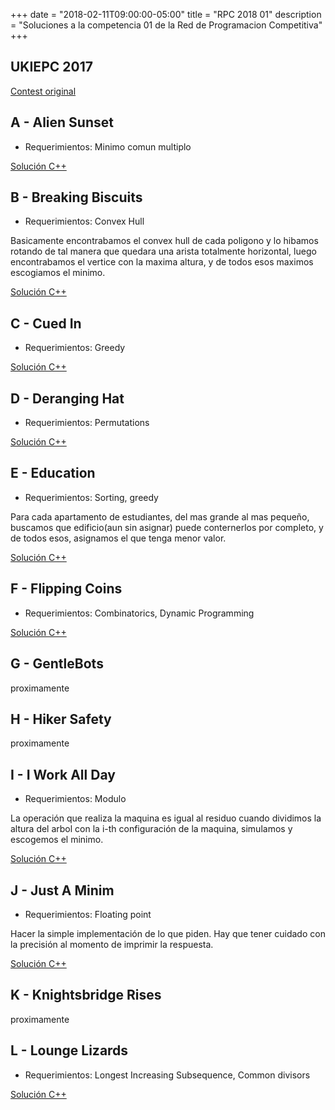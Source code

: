 +++
date = "2018-02-11T09:00:00-05:00"
title = "RPC 2018 01"
description = "Soluciones a la competencia 01 de la Red de Programacion Competitiva"
+++

## UKIEPC 2017

[Contest original](http://ukiepc.info/2017/)

## A - Alien Sunset

- Requerimientos: Minimo comun multiplo

[Solución C++](https://github.com/pin3da/Programming-contest/blob/master/solved/RPC/2018-01/A.cc)

## B - Breaking Biscuits

- Requerimientos: Convex Hull

Basicamente encontrabamos el convex hull de cada poligono y lo hibamos rotando
de tal manera que quedara una arista totalmente horizontal, luego encontrabamos el
vertice con la maxima altura, y de todos esos maximos escogiamos el minimo.

[Solución C++](https://github.com/pin3da/Programming-contest/blob/master/solved/RPC/2018-01/B.cc)

## C - Cued In

- Requerimientos: Greedy

[Solución C++](https://github.com/pin3da/Programming-contest/blob/master/solved/RPC/2018-01/C.cc)

## D - Deranging Hat

- Requerimientos: Permutations

[Solución C++](https://github.com/pin3da/Programming-contest/blob/master/solved/RPC/2018-01/D.cc)

## E - Education

- Requerimientos: Sorting, greedy

Para cada apartamento de estudiantes, del mas grande al mas pequeño, buscamos que
edificio(aun sin asignar) puede conternerlos por completo, y de todos esos,
asignamos el que tenga menor valor.

[Solución C++](https://github.com/pin3da/Programming-contest/blob/master/solved/RPC/2018-01/E.cc)

## F - Flipping Coins

- Requerimientos: Combinatorics, Dynamic Programming

[Solución C++](https://github.com/pin3da/Programming-contest/blob/master/solved/RPC/2018-01/F.cc)

## G - GentleBots

proximamente

## H - Hiker Safety

proximamente

## I - I Work All Day

- Requerimientos: Modulo

La operación que realiza la maquina es igual al residuo cuando dividimos la altura
del arbol con la i-th configuración de la maquina, simulamos y escogemos el minimo.

[Solución C++](https://github.com/pin3da/Programming-contest/blob/master/solved/RPC/2018-01/I.cc)

## J - Just A Minim

- Requerimientos: Floating point

Hacer la simple implementación de lo que piden. Hay que tener cuidado con la
precisión al momento de imprimir la respuesta.

[Solución C++](https://github.com/pin3da/Programming-contest/blob/master/solved/RPC/2018-01/J.py)

## K - Knightsbridge Rises

proximamente

## L - Lounge Lizards

- Requerimientos: Longest Increasing Subsequence, Common divisors

[Solución C++](https://github.com/pin3da/Programming-contest/blob/master/solved/RPC/2018-01/L.cc)
